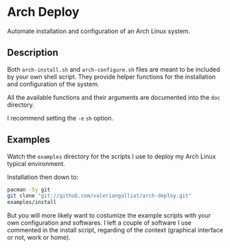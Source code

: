 Arch Deploy
===========

Automate installation and configuration of an Arch Linux system.

Description
-----------

Both `arch-install.sh` and `arch-configure.sh` files are meant to be included
by your own shell script. They provide helper functions for the installation
and configuration of the system.

All the available functions and their arguments are documented into the `doc`
directory.

I recommend setting the `-e` `sh` option.

Examples
--------

Watch the `examples` directory for the scripts I use to deploy my Arch Linux
typical environment.

Installation then down to:

```sh
pacman -Sy git
git clone "git://github.com/valeriangalliat/arch-deploy.git"
examples/install
```

But you will more likely want to costumize the example scripts with your own
configuration and softwares. I left a couple of software I use commented
in the install script, regarding of the context (graphical interface or not,
work or home).
